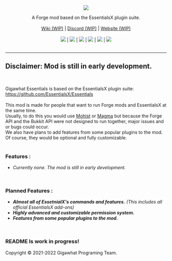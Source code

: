 <p align="center">
  <a href="https://github.com/samyarsadat/Gigawhat-Essentials">
    <img src="https://raw.githubusercontent.com/samyarsadat/Gigawhat-Essentials/dev/docs/images/GIGAWHAT_ESSENTIALS_LOGO.png">
  </a>
</p>
<p align="center">
	A Forge mod based on the EssentialsX plugin suite.
	<br>
	<br>
  	<a href="https://github.com/samyarsadat/Gigawhat-Essentials/wiki">Wiki (WIP)</a>
  	|
  	<a href="https://discord.gg/rMq7GujUZJ">Discord (WIP)</a>
	|
  	<a href="https://gigawhat.net">Website (WIP)</a>
  	<br>
	<br>
	<a href="https://github.com/samyarsadat/Gigawhat-Essentials"><img src="https://img.shields.io/circleci/build/github/samyarsadat/Gigawhat-Essentials"></a>
	|
	<a href="https://en.wikipedia.org/wiki/Java_(programming_language)"><img src="https://img.shields.io/github/languages/top/samyarsadat/Gigawhat-Essentials?color=blueviolet"></a>
	|
	<a href="https://files.minecraftforge.net/net/minecraftforge/forge/index_1.16.5.html"><img src="https://img.shields.io/badge/mod%20loader-Forge-orange"></a>
	|
	<a href="https://www.gnu.org/licenses/gpl-3.0.en.html"><img src="https://img.shields.io/github/license/samyarsadat/Gigawhat-Essentials?color=blue"></a>
	|
	<a href="https://github.com/samyarsadat/Gigawhat-Essentials/releases"><img src="https://img.shields.io/github/v/release/samyarsadat/Gigawhat-Essentials?display_name=tag&include_prereleases&label=version"></a>
	|
	<a href="https://github.com/samyarsadat/Gigawhat-Essentials/issues"><img src="https://img.shields.io/github/issues/samyarsadat/Gigawhat-Essentials"></a>
	<br><br>
</p>

----
## Disclaimer: Mod is still in early development.
<br>

Gigawhat Essentials is based on the EssentialsX plugin suite: https://github.com/EssentialsX/Essentials
<br>
<br>
This mod is made for people that want to run Forge mods and EssentialsX at the same time.<br>
Usually, to do this you would use <a href="https://github.com/MohistMC">Mohist</a> or <a href="https://github.com/magmafoundation">Magma</a> but because the Forge API and the Bukkit API were not designed to run together, major issues and or bugs could occur.<br>
We also have plans to add features from some popular plugins to the mod. Of course, they would be optional and fully customizable.<br>
<br>

### Features :
   - *Currently none. The mod is still in early development.*

<br>

### Planned Features :
   - ***Almost all of EssetnialX's commands and features.** (This includes all official EssentialsX add-ons)*
   - ***Highly advanced and customizable permission system.***
   - ***Features from some popular plugins to the mod.***

<br>

### README Is work in progress!

Copyright © 2021-2022 Gigawhat Programing Team.
